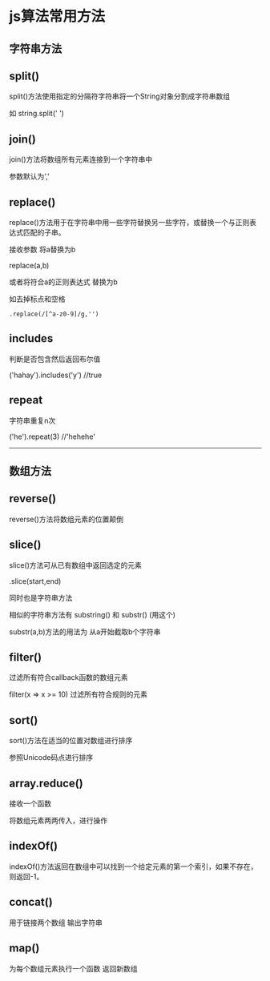 # js算法常用方法

## 字符串方法

split()
-----

split()方法使用指定的分隔符字符串将一个String对象分割成字符串数组

如 string.split(' ')

join()
---------

join()方法将数组所有元素连接到一个字符串中

参数默认为','

replace()
---------

replace()方法用于在字符串中用一些字符替换另一些字符，或替换一个与正则表达式匹配的子串。

接收参数 将a替换为b

replace(a,b)

或者将符合a的正则表达式 替换为b

如去掉标点和空格

    .replace(/[^a-z0-9]/g,'')

includes
------------------------

判断是否包含然后返回布尔值

('hahay').includes('y')  //true

repeat
-----------------------
字符串重复n次

('he').repeat(3)  //'hehehe'

---------
## 数组方法

reverse()
-------

reverse()方法将数组元素的位置颠倒

slice()
---------

slice()方法可从已有数组中返回选定的元素

.slice(start,end)

同时也是字符串方法

相似的字符串方法有 substring() 和 substr() (用这个)

substr(a,b)方法的用法为 从a开始截取b个字符串

filter()
----------

过滤所有符合callback函数的数组元素

filter(x => x >= 10) 过滤所有符合规则的元素

sort()
---------

sort()方法在适当的位置对数组进行排序

参照Unicode码点进行排序

array.reduce()
-------

接收一个函数

将数组元素两两传入，进行操作

indexOf()
--------

indexOf()方法返回在数组中可以找到一个给定元素的第一个索引，如果不存在，则返回-1。

concat()
---------

用于链接两个数组 输出字符串

map()
------------

为每个数组元素执行一个函数 返回新数组



